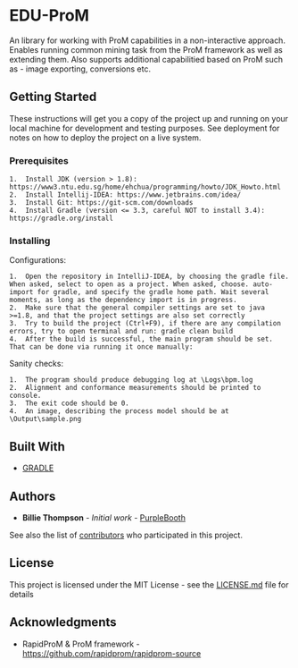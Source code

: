 # EDU-ProM

An library for working with ProM capabilities in a non-interactive approach. Enables running common mining task from the ProM framework as well as extending them. Also supports additional capabilitied based on ProM such as - image exporting, conversions etc.

## Getting Started

These instructions will get you a copy of the project up and running on your local machine for development and testing purposes. See deployment for notes on how to deploy the project on a live system.

### Prerequisites

```
1.	Install JDK (version > 1.8): https://www3.ntu.edu.sg/home/ehchua/programming/howto/JDK_Howto.html
2.	Install Intellij-IDEA: https://www.jetbrains.com/idea/
3.	Install Git: https://git-scm.com/downloads
4.	Install Gradle (version <= 3.3, careful NOT to install 3.4): https://gradle.org/install
```
### Installing


Configurations: 
```
1.	Open the repository in IntelliJ-IDEA, by choosing the gradle file. When asked, select to open as a project. When asked, choose. auto-import for gradle, and specify the gradle home path. Wait several moments, as long as the dependency import is in progress.
2.	Make sure that the general compiler settings are set to java >=1.8, and that the project settings are also set correctly
3.	Try to build the project (Ctrl+F9), if there are any compilation errors, try to open terminal and run: gradle clean build
4.	After the build is successful, the main program should be set. That can be done via running it once manually:
``` 
Sanity checks:
```
1.	The program should produce debugging log at \Logs\bpm.log
2.	Alignment and conformance measurements should be printed to console.
3.	The exit code should be 0.
4.	An image, describing the process model should be at \Output\sample.png

```
## Built With

* [GRADLE](https://gradle.org) 


## Authors

* **Billie Thompson** - *Initial work* - [PurpleBooth](https://github.com/PurpleBooth)

See also the list of [contributors](https://github.com/your/project/contributors) who participated in this project.

## License

This project is licensed under the MIT License - see the [LICENSE.md](LICENSE.md) file for details

## Acknowledgments

* RapidProM & ProM framework - https://github.com/rapidprom/rapidprom-source
